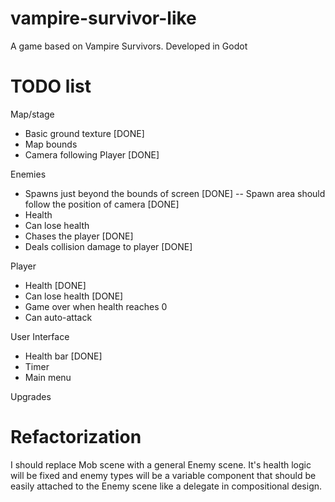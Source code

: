 # vampire-survivor-like
A game based on Vampire Survivors. Developed in Godot

# TODO list

Map/stage
- Basic ground texture [DONE]
- Map bounds
- Camera following Player [DONE]

Enemies
- Spawns just beyond the bounds of screen [DONE]
-- Spawn area should follow the position of camera [DONE]
- Health
- Can lose health
- Chases the player [DONE]
- Deals collision damage to player [DONE]

Player
- Health [DONE]
- Can lose health [DONE]
- Game over when health reaches 0
- Can auto-attack

User Interface
- Health bar [DONE]
- Timer
- Main menu

Upgrades

# Refactorization
I should replace Mob scene with a general Enemy scene. It's health logic will be fixed and enemy 
types will be a variable component that should be easily attached to the Enemy scene like a delegate
in compositional design.

